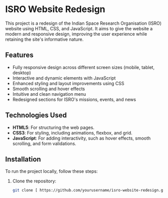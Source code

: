 # ISRO Website Redesign

This project is a redesign of the Indian Space Research Organisation (ISRO) website using HTML, CSS, and JavaScript. It aims to give the website a modern and responsive design, improving the user experience while retaining the site's informative nature.

## Features

- Fully responsive design across different screen sizes (mobile, tablet, desktop)
- Interactive and dynamic elements with JavaScript
- Enhanced styling and layout improvements using CSS
- Smooth scrolling and hover effects
- Intuitive and clean navigation menu
- Redesigned sections for ISRO's missions, events, and news

## Technologies Used

- **HTML5**: For structuring the web pages.
- **CSS3**: For styling, including animations, flexbox, and grid.
- **JavaScript**: For adding interactivity, such as hover effects, smooth scrolling, and form validations.

## Installation

To run the project locally, follow these steps:

1. Clone the repository:
   ```bash
   git clone [ https://github.com/yourusername/isro-website-redesign.git](https://github.com/shivamkumar53/shivamkumar53-shivamkumar53-ISRO-website-redesign.git)
